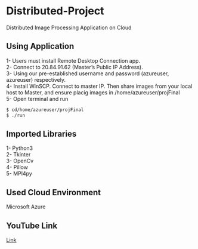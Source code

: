 # Distributed-Project
Distributed Image Processing Application on Cloud

## Using Application
1-	Users must install Remote Desktop Connection app.\
2-	Connect to 20.84.91.62 (Master’s Public IP Address).\
3-	Using our pre-established username and password (azureuser, azureuser) respectively.\
4-	Install WinSCP. Connect to master IP. Then share images from your local host to Master, and ensure placig images in /home/azureuser/projFinal\
5-	Open terminal and run 
```bash
$ cd/home/azureuser/projFinal
$ ./run
```

## Imported Libraries 
1-	Python3\
2-	Tkinter\
3-  OpenCv\
4-  Pillow\
5-  MPI4py

## Used Cloud Environment 
Microsoft Azure 

## YouTube Link

[Link](https://youtu.be/xe20gTOvc8E)


